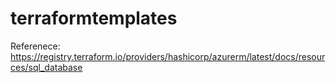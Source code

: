 # terraformtemplates

Referenece: https://registry.terraform.io/providers/hashicorp/azurerm/latest/docs/resources/sql_database

